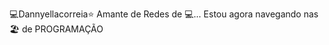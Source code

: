 :computer:Dannyellacorreia:star:
Amante de Redes de 💻...
Estou agora navegando nas 🏖️ de PROGRAMAÇÃO
